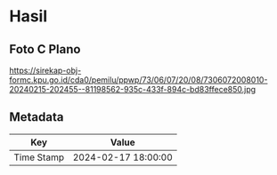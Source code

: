 # Hasil

## Foto C Plano

https://sirekap-obj-formc.kpu.go.id/cda0/pemilu/ppwp/73/06/07/20/08/7306072008010-20240215-202455--81198562-935c-433f-894c-bd83ffece850.jpg


## Metadata

| Key        | Value               |
| ---------- | ------------------- |
| Time Stamp | 2024-02-17 18:00:00 |



